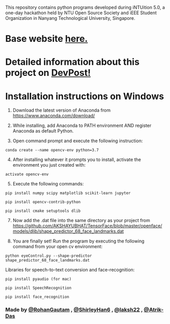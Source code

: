 This repository contains python programs developed during iNTUition 5.0, a one-day hackathon held by NTU Open Source Society and iEEE Student Organization in Nanyang Technological University, Singapore. 

# Base website [here.](https://www.pyimagesearch.com/2017/04/24/eye-blink-detection-opencv-python-dlib/)

# Detailed information about this project on [DevPost!](https://devpost.com/software/blinkception)

# Installation instructions on Windows

1) Download the latest version of Anaconda from https://www.anaconda.com/download/

2) While installing, add Anaconda to PATH environment AND register Anaconda as default Python.

3) Open command prompt and execute the following instruction: 

```conda create --name opencv-env python=3.7 ```

4) After installing whatever it prompts you to install, activate the environment you just created with: 

``` activate opencv-env ```

5) Execute the following commands:

``` pip install numpy scipy matplotlib scikit-learn jupyter ```

``` pip install opencv-contrib-python ```

``` pip install cmake setuptools dlib ```

7) Now add the .dat file into the same directory as your project from https://github.com/AKSHAYUBHAT/TensorFace/blob/master/openface/models/dlib/shape_predictor_68_face_landmarks.dat

8) You are finally set! Run the program by executing the following command from your open cv environment:

``` python eyeControl.py --shape-predictor shape_predictor_68_face_landmarks.dat ```

Libraries for speech-to-text conversion and face-recognition: 

``` pip install pyaudio (for mac) ```

``` pip install SpeechRecognition ```

``` pip install face_recognition ```

### Made by [@RohanGautam](https://github.com/RohanGautam) , [@ShirleyHan6](https://github.com/ShirleyHan6) , [@laksh22](https://github.com/laksh22) , [@Atrik-Das](https://github.com/Atrik-Das)

